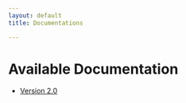 ```yaml
---
layout: default
title: Documentations

---
```


Available Documentation
==============

* [Version 2.0](/docs/2.0/)
